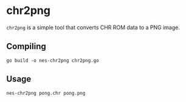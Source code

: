 # chr2png

`chr2png` is a simple tool that converts CHR ROM data to a PNG image.

## Compiling

```
go build -o nes-chr2png chr2png.go
```

## Usage

```
nes-chr2png pong.chr pong.png
```
